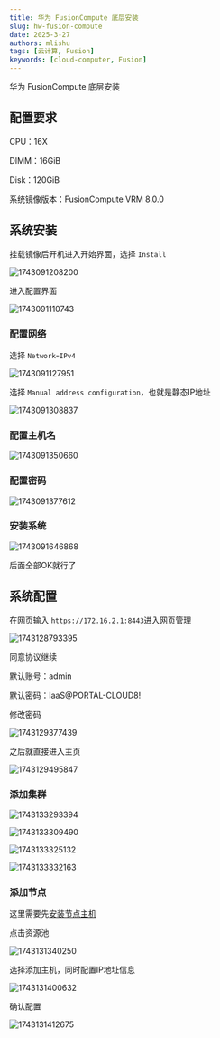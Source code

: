 ```yaml
---
title: 华为 FusionCompute 底层安装
slug: hw-fusion-compute
date: 2025-3-27
authors: mlishu
tags: [云计算, Fusion]
keywords: [cloud-computer, Fusion]
---
```

华为 FusionCompute 底层安装

<!-- truncate -->

## 配置要求

CPU：16X

DIMM：16GiB

Disk：120GiB

系统镜像版本：FusionCompute VRM 8.0.0

## 系统安装

挂载镜像后开机进入开始界面，选择 `Install`

![1743091208200](image/11-Fusion安装Compute底层/1743091208200.png)

进入配置界面

![1743091110743](image/11-Fusion安装Compute底层/1743091110743.png)

### 配置网络

选择 `Network`-`IPv4`

![1743091127951](image/11-Fusion安装Compute底层/1743091127951.png)

选择 `Manual address configuration`，也就是静态IP地址

![1743091308837](image/11-Fusion安装Compute底层/1743091308837.png)

### 配置主机名

![1743091350660](image/11-Fusion安装Compute底层/1743091350660.png)

### 配置密码

![1743091377612](image/11-Fusion安装Compute底层/1743091377612.png)

### 安装系统

![1743091646868](image/11-Fusion安装Compute底层/1743091646868.png)

后面全部OK就行了

## 系统配置

在网页输入 `https://172.16.2.1:8443`进入网页管理

![1743128793395](image/11-Fusion安装Compute底层/1743128793395.png)

同意协议继续

默认账号：admin

默认密码：IaaS@PORTAL-CLOUD8!

修改密码

![1743129377439](image/11-Fusion安装Compute底层/1743129377439.png)

之后就直接进入主页

![1743129495847](image/11-Fusion安装Compute底层/1743129495847.png)

### 添加集群

![1743133293394](image/11-Fusion安装Compute底层/1743133293394.png)

![1743133309490](image/11-Fusion安装Compute底层/1743133309490.png)

![1743133325132](image/11-Fusion安装Compute底层/1743133325132.png)

![1743133332163](image/11-Fusion安装Compute底层/1743133332163.png)

### 添加节点

这里需要先[安装节点主机](/blog/hw-fusion-computecna)

点击资源池

![1743131340250](image/11-Fusion安装Compute底层/1743131340250.png)

选择添加主机，同时配置IP地址信息

![1743131400632](image/11-Fusion安装Compute底层/1743131400632.png)

确认配置

![1743131412675](image/11-Fusion安装Compute底层/1743131412675.png)
